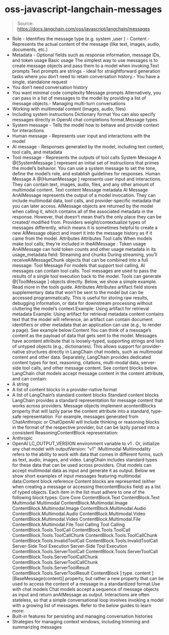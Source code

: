 # oss-javascript-langchain-messages

> Source: https://docs.langchain.com/oss/javascript/langchain/messages

- Role - Identifies the message type (e.g.
system
,user
) - Content - Represents the actual content of the message (like text, images, audio, documents, etc.)
- Metadata - Optional fields such as response information, message IDs, and token usage
Basic usage
The simplest way to use messages is to create message objects and pass them to a model when invoking.Text prompts
Text prompts are strings - ideal for straightforward generation tasks where you don’t need to retain conversation history.- You have a single, standalone request
- You don’t need conversation history
- You want minimal code complexity
Message prompts
Alternatively, you can pass in a list of messages to the model by providing a list of message objects.- Managing multi-turn conversations
- Working with multimodal content (images, audio, files)
- Including system instructions
Dictionary format
You can also specify messages directly in OpenAI chat completions format.Message types
- System message - Tells the model how to behave and provide context for interactions
- Human message - Represents user input and interactions with the model
- AI message - Responses generated by the model, including text content, tool calls, and metadata
- Tool message - Represents the outputs of tool calls
System Message
A @[SystemMessage
] represent an initial set of instructions that primes the model’s behavior. You can use a system message to set the tone, define the model’s role, and establish guidelines for responses.
Human Message
A @[HumanMessage
] represents user input and interactions. They can contain text, images, audio, files, and any other amount of multimodal content.
Text content
Message metadata
AI Message
AnAIMessage
represents the output of a model invocation. They can include multimodal data, tool calls, and provider-specific metadata that you can later access.
AIMessage
objects are returned by the model when calling it, which contains all of the associated metadata in the response. However, that doesn’t mean that’s the only place they can be created/ modified from.
Providers weight/contextualize types of messages differently, which means it is sometimes helpful to create a new AIMessage
object and insert it into the message history as if it came from the model.
Attributes
Attributes
Tool calls
When models make tool calls, they’re included in theAIMessage
:
Token usage
AnAIMessage
can hold token counts and other usage metadata in its usage_metadata
field:
Streaming and chunks
During streaming, you’ll receiveAIMessageChunk
objects that can be combined into a full message:
Tool Message
For models that support tool calling, AI messages can contain tool calls. Tool messages are used to pass the results of a single tool execution back to the model. Tools can generate @[ToolMessage
] objects directly. Below, we show a simple example. Read more in the tools guide.
Attributes
Attributes
artifact
field stores supplementary data that won’t be sent to the model but can be accessed programmatically. This is useful for storing raw results, debugging information, or data for downstream processing without cluttering the model’s context.Example: Using artifact for retrieval metadata
Example: Using artifact for retrieval metadata
content
contains text that the model will reference, an artifact
can contain document identifiers or other metadata that an application can use (e.g., to render a page). See example below:Content
You can think of a message’s content as the payload of data that gets sent to the model. Messages have acontent
attribute that is loosely-typed, supporting strings and lists of untyped objects (e.g., dictionaries). This allows support for provider-native structures directly in LangChain chat models, such as multimodal content and other data.
Separately, LangChain provides dedicated content types for text, reasoning, citations, multi-modal data, server-side tool calls, and other message content. See content blocks below.
LangChain chat models accept message content in the content
attribute, and can contain:
- A string
- A list of content blocks in a provider-native format
- A list of LangChain’s standard content blocks
Standard content blocks
LangChain provides a standard representation for message content that works across providers. Message objects implement acontentBlocks
property that will lazily parse the content
attribute into a standard, type-safe representation. For example, messages generated from ChatAnthropic or ChatOpenAI will include thinking
or reasoning
blocks in the format of the respective provider, but can be lazily parsed into a consistent ReasoningContentBlock
representation:
- Anthropic
- OpenAI
LC_OUTPUT_VERSION
environment variable to v1
. Or,
initialize any chat model with outputVersion: "v1"
:Multimodal
Multimodality refers to the ability to work with data that comes in different forms, such as text, audio, images, and video. LangChain includes standard types for these data that can be used across providers. Chat models can accept multimodal data as input and generate it as output. Below we show short examples of input messages featuring multimodal data:Content block reference
Content blocks are represented (either when creating a message or accessing thecontentBlocks
field) as a list of typed objects. Each item in the list must adhere to one of the following block types:
Core
Core
ContentBlock.Text
ContentBlock.Text
Multimodal
Multimodal
ContentBlock.Multimodal.Image
ContentBlock.Multimodal.Image
ContentBlock.Multimodal.Audio
ContentBlock.Multimodal.Audio
ContentBlock.Multimodal.Video
ContentBlock.Multimodal.Video
ContentBlock.Multimodal.File
ContentBlock.Multimodal.File
Tool Calling
Tool Calling
ContentBlock.Tools.ToolCall
ContentBlock.Tools.ToolCall
ContentBlock.Tools.ToolCallChunk
ContentBlock.Tools.ToolCallChunk
ContentBlock.Tools.InvalidToolCall
ContentBlock.Tools.InvalidToolCall
Server-Side Tool Execution
Server-Side Tool Execution
ContentBlock.Tools.ServerToolCall
ContentBlock.Tools.ServerToolCall
ContentBlock.Tools.ServerToolCallChunk
ContentBlock.Tools.ServerToolCallChunk
ContentBlock.Tools.ServerToolResult
ContentBlock.Tools.ServerToolResult
ContentBlock
] type.
content
][BaseMessage(content)] property, but rather a new property that can be used to access the content of a message in a standardized format.Use with chat models
Chat models accept a sequence of message objects as input and return anAIMessage
as output. Interactions are often stateless, so that a simple conversational loop involves invoking a model with a growing list of messages.
Refer to the below guides to learn more:
- Built-in features for persisting and managing conversation histories
- Strategies for managing context windows, including trimming and summarizing messages